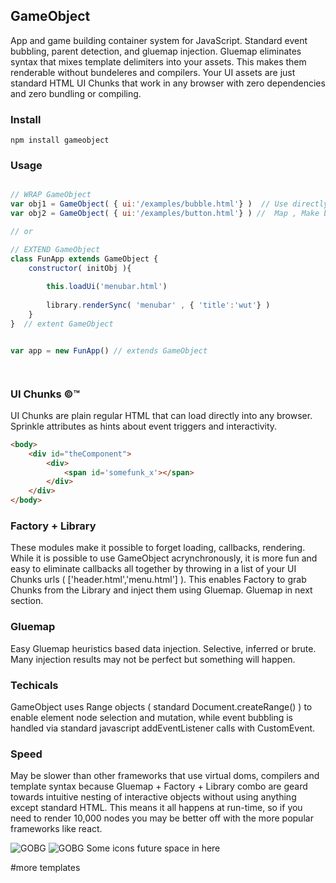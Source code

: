 
## GameObject 
App and game building container system for JavaScript. Standard event bubbling, parent detection, and gluemap injection. Gluemap eliminates syntax that mixes template delimiters into your assets. This makes them renderable without bundeleres and compilers. Your UI assets are just standard HTML UI Chunks that work in any browser with zero dependencies and zero bundling or compiling.


### Install
```shell
npm install gameobject 
```


### Usage
```javascript

// WRAP GameObject
var obj1 = GameObject( { ui:'/examples/bubble.html'} )  // Use directly to wrap working chunks of HTML UI. So fun. 
var obj2 = GameObject( { ui:'/examples/button.html'} ) //  Map , Make big projects fun. 

// or

// EXTEND GameObject
class FunApp extends GameObject {
    constructor( initObj ){
    
        this.loadUi('menubar.html')
        
        library.renderSync( 'menubar' , { 'title':'wut'} )
    }
}  // extent GameObject 


var app = new FunApp() // extends GameObject 




```




### UI Chunks &copy;&trade;
UI Chunks are plain regular HTML that can load directly into any browser. Sprinkle attributes as hints about event triggers and interactivity.
```html
<body>
    <div id="theComponent">
        <div>
            <span id='somefunk_x'></span>
        </div>
    </div>
</body>
```


### Factory + Library
These modules make it possible to forget loading, callbacks, rendering. While it is possible to use GameObject acrynchronously, it is more fun and easy to eliminate callbacks all together by throwing in a list of your UI Chunks urls ( ['header.html','menu.html'] ).  This enables Factory to grab Chunks from the Library and inject them using Gluemap. Gluemap in next section.

### Gluemap
Easy Gluemap heuristics based data injection. Selective, inferred or brute. Many injection results may not be perfect but something will happen. 

### Techicals
GameObject uses Range objects ( standard Document.createRange() ) to enable element node selection and mutation, while event bubbling is handled via standard javascript addEventListener calls with CustomEvent. 

### Speed
May be slower than other frameworks that use virtual doms, compilers and template syntax because Gluemap + Factory + Library combo are geard towards intuitive nesting of interactive objects without using anything except standard HTML. This means it all happens at run-time, so if you need to render 10,000 nodes you may be better off with the more popular frameworks like react.


![GOBG](https://github.com/psytron/gameobject/raw/master/aux/gobg.png)
![GOBG](https://github.com/psytron/gameobject/raw/master/aux/gameobject_stripe.png)
Some icons future space in here

#more templates
